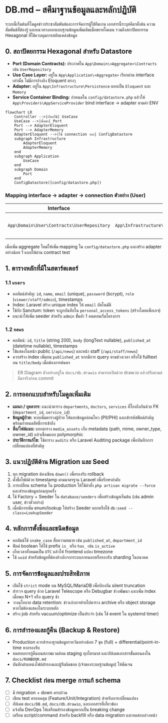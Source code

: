﻿# DB.md – สคีมาฐานข้อมูลและหลักปฏิบัติ

ระบบนี้เริ่มต้นที่โมดูลข่าวประชาสัมพันธ์และการจัดการผู้ใช้ทีมงาน เอกสารนี้ระบุสคีมาตั้งต้น ความสัมพันธ์ที่ต้องรู้ และแนวทางออกแบบฐานข้อมูลเพิ่มเติมเมื่อขยายโดเมน รวมถึงสถาปัตยกรรม Hexagonal ที่ใช้ควบคุมการสลับแหล่งข้อมูล

## 0. สถาปัตยกรรม Hexagonal สำหรับ Datastore
- **Port (Domain Contracts):** ประกาศใน `App\Domain\<Aggregate>\Contracts` เช่น `UserRepository`
- **Use Case Layer:** อยู่ใน `App\Application\<Aggregate>` เรียกผ่าน interface เท่านั้น ไม่มีการอ้างอิง Eloquent ตรงๆ
- **Adapter:** อยู่ใน `App\Infrastructure\Persistence` แยกเป็น `Eloquent` และ `Memory`
- **Service Container Binding:** กำหนดใน `config/datastore.php` แล้วให้ `App\Providers\AppServiceProvider` bind interface → adapter ตามค่า ENV

```mermaid
flowchart LR
    Controller -->|เรียกใช้| UseCase
    UseCase -->|พึ่งพา| Port
    Port --> AdapterEloquent
    Port --> AdapterMemory
    AdapterEloquent -->|ใช้ connection จาก| ConfigDatastore
    subgraph Infrastructure
        AdapterEloquent
        AdapterMemory
    end
    subgraph Application
        UseCase
    end
    subgraph Domain
        Port
    end
    ConfigDatastore([config/datastore.php])
```

### Mapping interface → adapter → connection ตัวอย่าง (User)
| Interface | Driver `eloquent` | Driver `memory` | Connection |
| --- | --- | --- | --- |
| `App\Domain\User\Contracts\UserRepository` | `App\Infrastructure\Persistence\Eloquent\UserRepository` | `App\Infrastructure\Persistence\Memory\UserRepository` | กำหนดผ่าน `DATASTORE_CONNECTION` เช่น `sqlite`, `mysql`, `pgsql`, `sqlsrv` |

เมื่อเพิ่ม aggregate ใหม่ให้เพิ่ม mapping ใน `config/datastore.php` และสร้าง adapter อย่างน้อย 1 แบบให้ผ่าน contract test

## 1. ตารางหลักที่มีในสตาร์ตเตอร์

### 1.1 `users`
- คอลัมน์สำคัญ: `id`, `name`, `email` (unique), `password` (bcrypt), `role` (`viewer/staff/admin`), timestamps
- Index: Laravel สร้าง unique index ให้ `email` อัตโนมัติ
- ใช้กับ Sanctum: token จะถูกบันทึกใน `personal_access_tokens` (สร้างโดยแพ็กเกจ)
- แนะนำให้เพิ่ม seeder สำหรับ `admin` ขั้นต่ำ 1 คนตอนเริ่มโครงการ

### 1.2 `news`
- คอลัมน์: `id`, `title` (string 200), `body` (longText nullable), `published_at` (datetime nullable), timestamps
- ใช้แสดงในหน้า public (`/api/news`) และหน้า staff (`/api/staff/news`)
- ควรสร้าง index เพิ่มบน `published_at` หากมีการ query ตามช่วงเวลา หรือใช้ fulltext บน `title/body` เมื่อต้องการค้นหา

> ER Diagram ตัวอย่างอยู่ใน `docs/db.drawio` สามารถเปิดด้วย draw.io แล้วปรับตามสคีมาจริงก่อน commit

## 2. การออกแบบสำหรับโมดูลเพิ่มเติม
- **แผนก / บุคลากร:** แนะนำตาราง `departments`, `doctors`, `services` ที่โยงถึงกันด้วย FK (`department_id`, `service_id`)
- **ข้อมูลผู้ป่วย:** หากเพิ่มตารางผู้ป่วย ให้แยกข้อมูลอ่อนไหว (PII/PHI) และเข้ารหัสฟิลด์สำคัญ พร้อมกำหนดสิทธิ์การเข้าถึง
- **สื่อ/ไฟล์แนบ:** แยกตาราง `media_assets` เก็บ metadata (path, mime, owner_type, owner_id) แล้วเชื่อมแบบ polymorphic
- **ประวัติการแก้ไข:** ใช้ตาราง `audits` หรือ Laravel Auditing package เพื่อบันทึกการเปลี่ยนแปลงที่สำคัญ

## 3. แนวปฏิบัติด้าน Migration และ Seed
1. ทุก migration ต้องเขียน `down()` เพื่อรองรับ rollback
2. ตั้งชื่อไฟล์ด้วย timestamp ตามมาตรฐาน Laravel เพื่อรักษาลำดับ
3. การเปลี่ยน schema ใน production ให้ใช้คำสั่ง `php artisan migrate --force` และสำรองข้อมูลก่อนทุกครั้ง
4. ใช้ Factory + Seeder ใน `database/seeders` เพื่อสร้างข้อมูลเริ่มต้น (เช่น admin user, ข่าวตัวอย่าง)
5. เมื่อมีการเพิ่ม enum/lookup ให้สร้าง Seeder แยกหรือใช้ `db:seed --class=LookupSeeder`

## 4. หลักการตั้งชื่อและชนิดข้อมูล
- คอลัมน์ใช้ `snake_case` สื่อความหมาย เช่น `published_at`, `department_id`
- ฟิลด์ boolean ให้ใช้ prefix `is_` หรือ `has_` เช่น `is_active`
- เก็บเวลาทั้งหมดเป็น `UTC` แล้วให้ frontend แปลง timezone
- ใช้ `uuid` สำหรับข้อมูลที่ต้องอ้างอิงจากระบบภายนอกหรือรองรับ sharding ในอนาคต

## 5. การจัดการข้อมูลและประสิทธิภาพ
- เปิดใช้ `strict` mode บน MySQL/MariaDB เพื่อป้องกัน silent truncation
- สำรวจ query ด้วย Laravel Telescope หรือ Debugbar ช่วงพัฒนา และเพิ่ม index เมื่อพบ N+1 หรือ query ช้า
- วางนโยบาย data retention: ข่าวเก่าอาจย้ายไปตาราง archive หรือ object storage หากไม่ต้องแสดงในระบบหลัก
- สร้าง job สำหรับ vacuum/optimize เป็นประจำ (เช่น ใช้ event ใน systemd timer)

## 6. การสำรองและกู้คืน (Backup & Restore)
- Production ควรสำรองฐานข้อมูลรายวันอย่างน้อย 7 ชุด (full) + differential/point-in-time หากรองรับ
- ทดสอบการกู้คืนบนสภาพแวดล้อม staging ทุกไตรมาส และอัปเดตเอกสารขั้นตอนลงใน `docs/RUNBOOK.md`
- บันทึกตำแหน่งไฟล์สำรองและผู้รับผิดชอบ (เจ้าของระบบฐานข้อมูล) ให้ชัดเจน

## 7. Checklist ก่อน merge การแก้ schema
- [ ] มี migration + down ครบถ้วน
- [ ] เขียน test ครอบคลุม (Feature/Unit/Integration) สำหรับการเปลี่ยนแปลง
- [ ] อัปเดต `docs/DB.md`, `docs/db.drawio`, และเอกสารที่เกี่ยวข้อง
- [ ] แจ้งทีม DevOps ให้เตรียมสำรองข้อมูลหากเป็น breaking change
- [ ] เตรียม script/command สำหรับ backfill หรือ data migration และทดสอบล่วงหน้า
